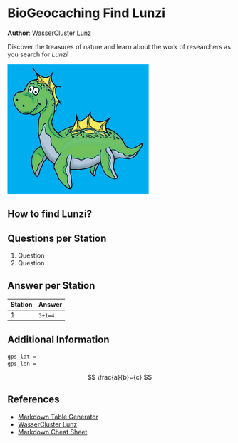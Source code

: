 # BioGeocaching Find Lunzi

**Author**: [WasserCluster Lunz](https://wcl.ac.at/en/outreach/find-lunzi-biogeocaching)

Discover the treasures of nature and learn about the work of researchers as you search for *Lunzi*

![Lunzi](Lunzi.PNG)

## How to find Lunzi?

## Questions per Station
1. Question
2. Question


## Answer per Station

| Station | Answer |
|---------|--------|
| 1       | `3+1=4`|


## Additional Information

```
gps_lat =
gps_lon =
```

$$ \frac{a}{b}={c} $$


## References 
- [Markdown Table Generator](https://www.tablesgenerator.com/markdown_tables#google_vignette)
- [WasserCluster Lunz](https://wcl.ac.at/en/)
- [Markdown Cheat Sheet](https://www.markdownguide.org/cheat-sheet/)
